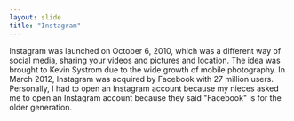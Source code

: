 ```yaml
---
layout: slide
title: "Instagram"
---
```

Instagram was launched on October 6, 2010, which was a different way of social media, sharing your videos and pictures and location.
The idea was brought to Kevin Systrom due to the wide growth of mobile photography.
In March 2012, Instagram was acquired by Facebook with 27 million users.
Personally, I had to open an Instagram account because my nieces asked me to open an Instagram account because they said "Facebook" is for the older generation.

